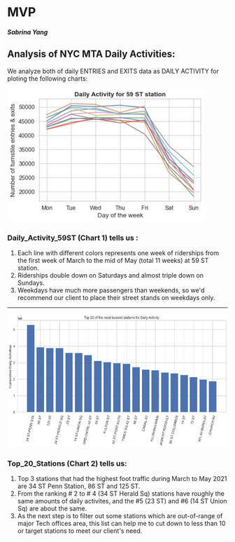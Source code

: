 # MVP
##### Sabrina Yang


## Analysis of NYC MTA Daily Activities:

We analyze both of daily ENTRIES and EXITS data as DAILY ACTIVITY for ploting the following charts:


<img src="https://github.com/SYNYC/1_Project_MTA/blob/master/charts/Daily_59.png" width = "450" height = "305">

### Daily_Activity_59ST (Chart 1) tells us :
  1. Each line with different colors represents one week of riderships from the first week of March to the mid of May (total 11 weeks) at 59 ST station.
  2. Riderships double down on Saturdays and almost triple down on Sundays.
  3. Weekdays have much more passengers than weekends, so we'd recommend our client to place their street stands on weekdays only.

----------------------------------------------------------------------------------------------------------------------------------------------------------------


<img src="https://github.com/SYNYC/1_Project_MTA/blob/master/charts/Top20.png" width = "600" height = "305">


### Top_20_Stations (Chart 2) tells us:
  1. Top 3 stations that had the highest foot traffic during March to May 2021 are 34 ST Penn Station, 86 ST and 125 ST.
  2. From the ranking # 2 to # 4 (34 ST Herald Sq) stations have roughly the same amounts of daily activites, and the #5 (23 ST) and #6 (14 ST Union Sq) are about the same. 
  3. As the next step is to filter out some stations which are out-of-range of major Tech offices area, this list can help me to cut down to less than 10 or target stations to meet our client's need.
  






